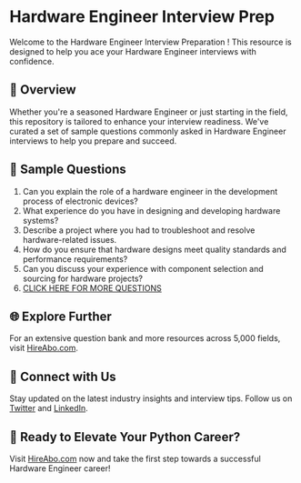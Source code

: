 # Hardware Engineer Interview Prep

Welcome to the Hardware Engineer Interview Preparation ! This resource is designed to help you ace your Hardware Engineer interviews with confidence.

## 🚀 Overview

Whether you're a seasoned Hardware Engineer or just starting in the field, this repository is tailored to enhance your interview readiness. We've curated a set of sample questions commonly asked in Hardware Engineer interviews to help you prepare and succeed.

## 📝 Sample Questions

1. Can you explain the role of a hardware engineer in the development process of electronic devices?
2. What experience do you have in designing and developing hardware systems?
3. Describe a project where you had to troubleshoot and resolve hardware-related issues.
4. How do you ensure that hardware designs meet quality standards and performance requirements?
5. Can you discuss your experience with component selection and sourcing for hardware projects?
6. [CLICK HERE FOR MORE QUESTIONS](https://hireabo.com/job/3_2_5/Hardware%20Engineer)

## 🌐 Explore Further

For an extensive question bank and more resources across 5,000 fields, visit [HireAbo.com](https://www.hireabo.com).

## 📱 Connect with Us

Stay updated on the latest industry insights and interview tips. Follow us on [Twitter](https://twitter.com/hireabo) and [LinkedIn](https://www.linkedin.com/in/hire-abo-3609972a8/).

## 🚀 Ready to Elevate Your Python Career?

Visit [HireAbo.com](https://www.hireabo.com) now and take the first step towards a successful Hardware Engineer career!